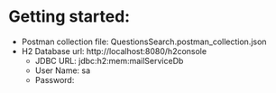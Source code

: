 # Getting started:

* Postman collection file: QuestionsSearch.postman_collection.json <br />
* H2 Database url: http://localhost:8080/h2console
    * JDBC URL: jdbc:h2:mem:mailServiceDb
    * User Name: sa
    * Password: 